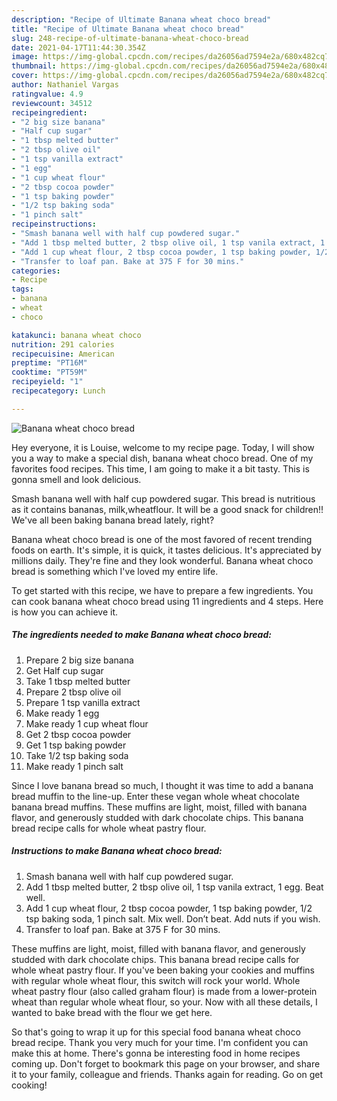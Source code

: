 ```yaml
---
description: "Recipe of Ultimate Banana wheat choco bread"
title: "Recipe of Ultimate Banana wheat choco bread"
slug: 248-recipe-of-ultimate-banana-wheat-choco-bread
date: 2021-04-17T11:44:30.354Z
image: https://img-global.cpcdn.com/recipes/da26056ad7594e2a/680x482cq70/banana-wheat-choco-bread-recipe-main-photo.jpg
thumbnail: https://img-global.cpcdn.com/recipes/da26056ad7594e2a/680x482cq70/banana-wheat-choco-bread-recipe-main-photo.jpg
cover: https://img-global.cpcdn.com/recipes/da26056ad7594e2a/680x482cq70/banana-wheat-choco-bread-recipe-main-photo.jpg
author: Nathaniel Vargas
ratingvalue: 4.9
reviewcount: 34512
recipeingredient:
- "2 big size banana"
- "Half cup sugar"
- "1 tbsp melted butter"
- "2 tbsp olive oil"
- "1 tsp vanilla extract"
- "1 egg"
- "1 cup wheat flour"
- "2 tbsp cocoa powder"
- "1 tsp baking powder"
- "1/2 tsp baking soda"
- "1 pinch salt"
recipeinstructions:
- "Smash banana well with half cup powdered sugar."
- "Add 1 tbsp melted butter, 2 tbsp olive oil, 1 tsp vanila extract, 1 egg. Beat well."
- "Add 1 cup wheat flour, 2 tbsp cocoa powder, 1 tsp baking powder, 1/2 tsp baking soda, 1 pinch salt. Mix well. Don’t beat. Add nuts if you wish."
- "Transfer to loaf pan. Bake at 375 F for 30 mins."
categories:
- Recipe
tags:
- banana
- wheat
- choco

katakunci: banana wheat choco 
nutrition: 291 calories
recipecuisine: American
preptime: "PT16M"
cooktime: "PT59M"
recipeyield: "1"
recipecategory: Lunch

---
```



![Banana wheat choco bread](https://img-global.cpcdn.com/recipes/da26056ad7594e2a/680x482cq70/banana-wheat-choco-bread-recipe-main-photo.jpg)

Hey everyone, it is Louise, welcome to my recipe page. Today, I will show you a way to make a special dish, banana wheat choco bread. One of my favorites food recipes. This time, I am going to make it a bit tasty. This is gonna smell and look delicious.

Smash banana well with half cup powdered sugar. This bread is nutritious as it contains bananas, milk,wheatflour. It will be a good snack for children!! We&#39;ve all been baking banana bread lately, right?

Banana wheat choco bread is one of the most favored of recent trending foods on earth. It's simple, it is quick, it tastes delicious. It's appreciated by millions daily. They're fine and they look wonderful. Banana wheat choco bread is something which I've loved my entire life.


To get started with this recipe, we have to prepare a few ingredients. You can cook banana wheat choco bread using 11 ingredients and 4 steps. Here is how you can achieve it.

<!--inarticleads1-->

##### The ingredients needed to make Banana wheat choco bread:

1. Prepare 2 big size banana
1. Get Half cup sugar
1. Take 1 tbsp melted butter
1. Prepare 2 tbsp olive oil
1. Prepare 1 tsp vanilla extract
1. Make ready 1 egg
1. Make ready 1 cup wheat flour
1. Get 2 tbsp cocoa powder
1. Get 1 tsp baking powder
1. Take 1/2 tsp baking soda
1. Make ready 1 pinch salt


Since I love banana bread so much, I thought it was time to add a banana bread muffin to the line-up. Enter these vegan whole wheat chocolate banana bread muffins. These muffins are light, moist, filled with banana flavor, and generously studded with dark chocolate chips. This banana bread recipe calls for whole wheat pastry flour. 

<!--inarticleads2-->

##### Instructions to make Banana wheat choco bread:

1. Smash banana well with half cup powdered sugar.
1. Add 1 tbsp melted butter, 2 tbsp olive oil, 1 tsp vanila extract, 1 egg. Beat well.
1. Add 1 cup wheat flour, 2 tbsp cocoa powder, 1 tsp baking powder, 1/2 tsp baking soda, 1 pinch salt. Mix well. Don’t beat. Add nuts if you wish.
1. Transfer to loaf pan. Bake at 375 F for 30 mins.


These muffins are light, moist, filled with banana flavor, and generously studded with dark chocolate chips. This banana bread recipe calls for whole wheat pastry flour. If you&#39;ve been baking your cookies and muffins with regular whole wheat flour, this switch will rock your world. Whole wheat pastry flour (also called graham flour) is made from a lower-protein wheat than regular whole wheat flour, so your. Now with all these details, I wanted to bake bread with the flour we get here. 

So that's going to wrap it up for this special food banana wheat choco bread recipe. Thank you very much for your time. I'm confident you can make this at home. There's gonna be interesting food in home recipes coming up. Don't forget to bookmark this page on your browser, and share it to your family, colleague and friends. Thanks again for reading. Go on get cooking!

